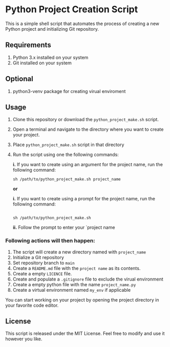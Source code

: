# Python Project Creation Script

This is a simple shell script that automates the process of creating a new Python project and initializing Git repository.

## Requirements
1. Python 3.x installed on your system
2. Git installed on your system

## Optional 
1. python3-venv package for creating virual enviroment


## Usage
1. Clone this repository or download the `python_project_make.sh` script.

2. Open a terminal and navigate to the directory where you want to create your project.

3. Place `python_project_make.sh` script in that directory 

4. Run the script using one the following commands:
    
    **i.** If you want to create using an argument for the project name, 
     run the following command:

    ```
    sh /path/to/python_project_make.sh project_name

    ```
    **or**
    
    **i.** If you want to create using a prompt for the project name, run the following command:

    ```

    sh /path/to/python_project_make.sh

    ```

    **ii.** Follow the prompt to enter your `project name



### Following actions will then happen:
1. The script will create a new directory named with `project_name` 
2. Initialize a Git repository 
3. Set repository branch to `main`
4. Create a `README.md` file with the `project name` as its contents.
5. Create a empty `LICENCE` file.
6. Create and populate a `.gitignore` file to exclude the virual environment
7. Create a empty python file with the name `project_name.py`
8. Create a virtual environment named `my_env` if applicable

You can start working on your project by opening the project directory in your favorite code editor.

## License
This script is released under the MIT License. Feel free to modify and use it however you like.
